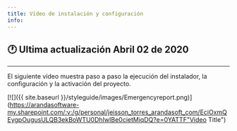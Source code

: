 ```yaml
---
title: Vídeo de instalación y configuración
info:
---
```

## 🕐 Ultima actualización Abril 02 de 2020
<hr>



El siguiente vídeo muestra paso a paso la ejecución del instalador, la configuración y la activación del proyecto.

[![]({{ site.baseurl }}/styleguide/images/Emergencyreport.png)](https://arandasoftware-my.sharepoint.com/:v:/g/personal/jeisson_torres_arandasoft_com/EciOxmQEygpOugusULQB3ekBoWTU0DhIwIBe0cietMiqDQ?e=0YATTF"Video Title")
